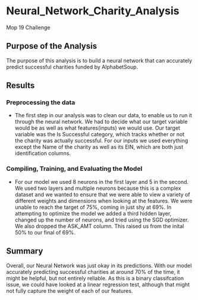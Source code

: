# Neural_Network_Charity_Analysis
 Mop 19 Challenge
## Purpose of the Analysis
The purpose of this analysis is to build a neural network that can accurately predict successful charities funded by AlphabetSoup. 
## Results
### Preprocessing the data
* The first step in our analysis was to clean our data, to enable us to run it through the neural network. We had to decide what our target variable would be as well as what features(inputs) we would use. Our target variable was the Is Successful category, which tracks whether or not the charity was actually successful. For our inputs we used everything except the Name of the charity as well as its EIN, which are both just identification columns. 
### Compiling, Training, and Evaluating the Model
* For our model we used 8 neurons in the first layer and 5 in the second. We used two layers and multiple neurons because this is a complex dataset and we wanted to ensure that we were able to view a variety of different weights and dimensions when looking at the features. We were unable to reach the target of 75%, coming in just shy at 69%. In attempting to optimize the model we added a third hidden layer, changed up the number of neurons, and tried using the SGD optimizer. We also dropped the ASK_AMT column. This raised us from the inital 50% to our final of 69%. 
## Summary
Overall, our Neural Network was just okay in its predictions. With our model accurately predicting successful charities at around 70% of the time, it might be helpful, but not entirely reliable. As this is a binary classifcation issue, we could have looked at a linear regression test, although that might not fully capture the weight of each of our features. 
